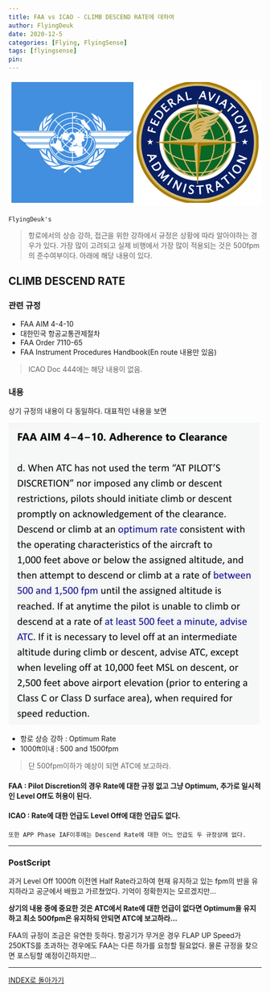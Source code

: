 ```yaml
---
title: FAA vs ICAO - CLIMB DESCEND RATE에 대하여
author: FlyingDeuk
date: 2020-12-5
categories: [Flying, FlyingSense]
tags: [flyingsense]
pin:
---
```

![time](/img/flying/sense/faaicao/icaofaa.png)

`FlyingDeuk's`
> 항로에서의 상승 강하, 접근을 위한 강하에서 규정은 상황에 따라 알아야하는 경우가 있다. 가장 많이 고려되고 실제 비행에서 가장 많이 적용되는 것은 500fpm의 준수여부이다. 아래에 해당 내용이 있다.

## CLIMB DESCEND RATE

### 관련 규정
- FAA AIM 4-4-10
- 대한민국 항공교통관제절차
- FAA Order 7110-65
- FAA Instrument Procedures Handbook(En route 내용만 있음)

> ICAO Doc 444에는 해당 내용이 없음.

### 내용
상기 규정의 내용이 다 동일하다. 대표적인 내용을 보면

![faa](/img/flying/sense/descend.jpg)

- 항로 상승 강하 : Optimum Rate
- 1000ft이내 : 500 and 1500fpm

> 단 500fpm이하가 예상이 되면 ATC에 보고하라.

#### FAA : Pilot Discretion의 경우 Rate에 대한 규정 없고 그냥 Optimum, 추가로 일시적인 Level Off도 허용이 된다.

#### ICAO : Rate에 대한 언급도 Level Off에 대한 언급도 없다.

`또한 APP Phase IAF이후에는 Descend Rate에 대한 어느 언급도 두 규정상에 없다.`

-------

### PostScript
과거 Level Off 1000ft 이전엔 Half Rate라고하여 현재 유지하고 있는 fpm의 반을 유지하라고 공군에서 배웠고 가르쳤었다. 기억이 정확한지는 모르겠지만...

**상기의 내용 중에 중요한 것은 ATC에서 Rate에 대한 언급이 없다면 Optimum을 유지하고 최소 500fpm은 유지하되 안되면 ATC에 보고하라...**

FAA의 규정이 조금은 유연한 듯하다. 항공기가 무거운 경우 FLAP UP Speed가 250KTS를 초과하는 경우에도 FAA는 다른 하가를 요청할 필요없다. 물론 규정을 찾으면 포스팅할 예정이긴하지만...

-------

[INDEX로 돌아가기](/categories/flyingsense/)
